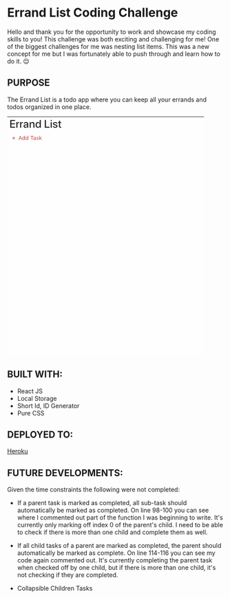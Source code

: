 # Errand List Coding Challenge

Hello and thank you for the opportunity to work and showcase my coding skills to you! This challenge was both exciting and challenging for me! One of the biggest challenges for me was nesting list items. This was a new concept for me but I was fortunately able to push through and learn how to do it.  :relieved:


## PURPOSE

The Errand List is a todo app where you can keep all your errands and todos organized in one place.

![Todo Gif](./public/images/appGif.gif)


## BUILT WITH:

* React JS
* Local Storage
* Short Id, ID Generator
* Pure CSS


## DEPLOYED TO:
[Heroku](https://errand-list.herokuapp.com)


## FUTURE DEVELOPMENTS:

Given the time constraints the following were not completed:

* If a parent task is marked as completed, all sub-task should automatically be marked as completed. On line 98-100 you can see where I commented out part of the function I was beginning to write. It's currently only marking off index 0 of the parent's child. I need to be able to check if there is more than one child and complete them as well.

* If all child tasks of a parent are marked as completed, the parent should automatically be marked as complete. On line 114-116 you can see my code again commented out. It's currently completing the parent task when checked off by one child, but if there is more than one child, it's not checking if they are completed. 

* Collapsible Children Tasks
